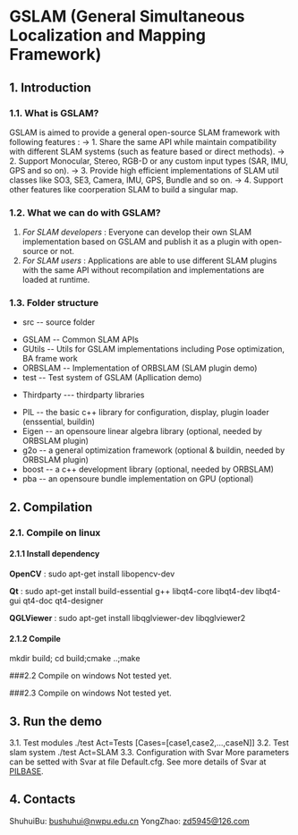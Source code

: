 # GSLAM (General Simultaneous Localization and Mapping Framework)

## 1. Introduction

### 1.1. What is GSLAM?
GSLAM is aimed to provide a general open-source SLAM framework with following features :
-> 1. Share the same API while maintain compatibility with different SLAM systems (such as feature based or direct methods).
-> 2. Support Monocular, Stereo, RGB-D or any custom input types (SAR, IMU, GPS and so on).
-> 3. Provide high efficient implementations of SLAM util classes like SO3, SE3, Camera, IMU, GPS, Bundle and so on.
-> 4. Support other features like coorperation SLAM to build a singular map.

### 1.2. What we can do with GSLAM?
1. *For SLAM developers* : Everyone can develop their own SLAM implementation based on GSLAM and publish it as a plugin with open-source or not. 
2. *For SLAM users* : Applications are able to use different SLAM plugins with the same API without recompilation and implementations are loaded at runtime.

### 1.3. Folder structure
* src -- source folder
 - GSLAM   -- Common SLAM APIs 
 - GUtils  -- Utils for GSLAM implementations including Pose optimization, BA frame work
 - ORBSLAM -- Implementation of ORBSLAM (SLAM plugin demo)
 - test    -- Test system of GSLAM (Apllication demo)

* Thirdparty --- thirdparty libraries
 - PIL		 -- the basic c++ library for configuration, display, plugin loader (enssential, buildin)
 - Eigen 	 -- an opensoure linear algebra library (optional, needed by ORBSLAM plugin)
 - g2o 		 -- a general optimization framework (optional & buildin, needed by ORBSLAM plugin)
 - boost     -- a c++ development library (optional, needed by ORBSLAM)
 - pba 		 -- an opensoure bundle implementation on GPU (optional)
 
## 2. Compilation

### 2.1. Compile on linux

#### 2.1.1 Install dependency

**OpenCV** : sudo apt-get install libopencv-dev 

**Qt** : sudo apt-get install build-essential g++ libqt4-core libqt4-dev libqt4-gui qt4-doc qt4-designer 

**QGLViewer** : sudo apt-get install libqglviewer-dev libqglviewer2 

#### 2.1.2 Compile
mkdir build; cd build;cmake ..;make

###2.2 Compile on windows
Not tested yet.

###2.3 Compile on windows
Not tested yet.

## 3. Run the demo
3.1. Test modules
./test Act=Tests [Cases=[case1,case2,...,caseN]]
3.2. Test slam system
./test Act=SLAM 
3.3. Configuration with Svar
    More parameters can be setted with Svar at file Default.cfg.
    See more details of Svar at [PILBASE](./ThirdParty/PIL-1.1.0/apps/SvarTest/README.md).

## 4. Contacts
ShuhuiBu: bushuhui@nwpu.edu.cn
YongZhao: zd5945@126.com

